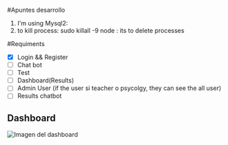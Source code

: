 #Apuntes desarrollo
1. I'm using Mysql2:
2. to kill process:  sudo killall -9 node : its to delete processes


#Requiments

- [x] Login && Register
- [ ] Chat bot
- [ ] Test
- [ ] Dashboard(Results)
- [ ] Admin User (if the user si teacher o psycolgy, they can see the all user)
- [ ] Results chatbot
## Dashboard
![Imagen del dashboard](/file:///home/gamlerd13/Im%C3%A1genes/Capturas%20de%20pantalla/Captura%20desde%202023-05-14%2013-03-04.png)
